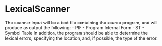 # LexicalScanner
The scanner input will be a text file containing the source program, and will produce as output the following:  - PIF - Program Internal Form  - ST  - Symbol Table  In addition, the program should be able to determine the lexical errors, specifying the location, and, if possible, the type of the error.
